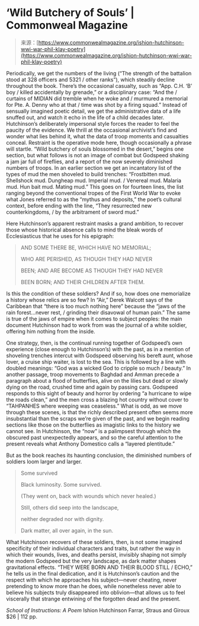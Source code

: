 <!--yml
category: 未分类
date: 2024-05-27 14:37:47
-->

# ‘Wild Butchery of Souls’ | Commonweal Magazine

> 来源：[https://www.commonwealmagazine.org/ishion-hutchinson-wwi-war-phil-klay-poetry](https://www.commonwealmagazine.org/ishion-hutchinson-wwi-war-phil-klay-poetry)

Periodically, we get the numbers of the living (“The strength of the battalion stood at 328 officers and 5321 / other ranks”), which steadily decline throughout the book. There’s the occasional casualty, such as “App. C.H. ‘B’ boy / killed accidentally by grenade,” or a disciplinary case: “And the / curtains of MIDIAN did tremble when he woke and / murmured a memorial for Pte. A. Denny who at that / time was shot by a firing squad.” Instead of sensually imagined poetic detail, we get the administrative data of a life snuffed out, and watch it echo in the life of a child decades later. Hutchinson’s deliberately impersonal style forces the reader to feel the paucity of the evidence. We thrill at the occasional archivist’s find and wonder what lies behind it, what the data of troop moments and casualties conceal. Restraint is the operative mode here, though occasionally a phrase will startle. “Wild butchery of souls blossomed in the desert,” begins one section, but what follows is not an image of combat but Godspeed shaking a jam jar full of fireflies, and a report of the now severely diminished numbers of troops. In an earlier section we get an incantatory list of the types of mud the men shoveled to build trenches: “Frostbitten mud. Shellshock mud. Dungheap mud. Imperial mud. / Venereal mud. Malaria mud. Hun bait mud. Mating mud.” This goes on for fourteen lines, the list ranging beyond the conventional tropes of the First World War to evoke what Jones referred to as the “mythus and deposits,” the poet’s cultural context, before ending with the line, “They resurrected new counterkingdoms, / by the arbitrament of sword mud.”

Here Hutchinson’s apparent restraint masks a grand ambition, to recover those whose historical absence calls to mind the bleak words of Ecclesiasticus that he uses for his epigraph:

> AND SOME THERE BE, WHICH HAVE NO MEMORIAL;
> 
> WHO ARE PERISHED, AS THOUGH THEY HAD NEVER
> 
> BEEN; AND ARE BECOME AS THOUGH THEY HAD NEVER
> 
> BEEN BORN; AND THEIR CHILDREN AFTER THEM.

Is this the condition of these soldiers? And if so, how does one memorialize a history whose relics are so few? In “Air,” Derek Walcott says of the Caribbean that “there is too much nothing here” because the “jaws of the rain forest…never rest, / grinding their disavowal of human pain.” The same is true of the jaws of empire when it comes to subject peoples: the main document Hutchinson had to work from was the journal of a white soldier, offering him nothing from the inside.

One strategy, then, is the continual running together of Godspeed’s own experience (close enough to Hutchinson’s) with the past, as in a mention of shoveling trenches intercut with Godspeed observing his bereft aunt, whose lover, a cruise ship waiter, is lost to the sea. This is followed by a line with doubled meanings: “God was a wicked God to cripple so much / beauty.” In another passage, troop movements to Baghdad and Amman precede a paragraph about a flood of butterflies, alive on the lilies but dead or slowly dying on the road, crushed time and again by passing cars. Godspeed responds to this sight of beauty and horror by ordering “a hurricane to wipe the roads clean,” and the men cross a blazing hot country without cover to “TAHPANHES where weeping was ceaseless.” What is odd, as we move through these scenes, is that the richly described present often seems more insubstantial than the scraps we’re given of the past, and we begin reading sections like those on the butterflies as imagistic links to the history we cannot see. In Hutchinson, the “now” is a palimpsest through which the obscured past unexpectedly appears, and so the careful attention to the present reveals what Anthony Domestico calls a “layered plentitude.”

But as the book reaches its haunting conclusion, the diminished numbers of soldiers loom larger and larger.

> Some survived
> 
> Black luminosity. Some survived.
> 
> (They went on, back with wounds which never healed.)
> 
> Still, others did seep into the landscape,
> 
> neither degraded nor with dignity.
> 
> Dark matter, all over again, in the sun.

What Hutchinson recovers of these soldiers, then, is not some imagined specificity of their individual characters and traits, but rather the way in which their wounds, lives, and deaths persist, invisibly shaping not simply the modern Godspeed but the very landscape, as dark matter shapes gravitational effects. “THEY WERE BORN AND THEIR BLOOD STILL / ECHO,” he tells us in the final dedication, and it is Hutchinson’s caution and the respect with which he approaches his subject—never cheating, never pretending to know more than he does, while nonetheless never able to believe his subjects truly disappeared into oblivion—that allows us to feel viscerally that strange entwining of the forgotten dead and the present.

*School of Instructions: A Poem*
Ishion Hutchinson
Farrar, Straus and Giroux 
$26 | 112 pp.